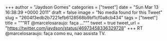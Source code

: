 
+++
author = "Jaydson Gomes"
categories = ["tweet"]
date = "Sun Mar 13 16:38:39 +0000 2011"
draft = false
image = "No media found for this Tweet"
slug = "2604f3edb2b7221efb6128568b9bf1cf0a8cb434"
tags = ["tweet"]
title = """RT @marcelosaraujo: faça ..."""
tweet = true
tweet_url = "https://twitter.com/jaydson/status/46973458336329728"
+++
RT @marcelosaraujo: faça como eu, nao assista TV.
